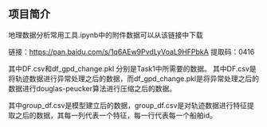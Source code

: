 ﻿
## 项目简介

地理数据分析常用工具.ipynb中的附件数据可以从该链接中下载  

链接：https://pan.baidu.com/s/1q6AEw9PvdLyVoaL9HFPbkA 
提取码：0416 

其中DF.csv和df_gpd_change.pkl 分别是Task1中所需要的数据。 其中DF.csv是将轨迹数据进行异常处理之后的数据，而df_gpd_change.pkl是将异常处理之后的数据进行douglas-peucker算法进行压缩之后的数据。  

其中group_df.csv是模型建立后的数据，group_df.csv是对轨迹数据进行特征提取之后的数据，其每一列代表一个特征，每一行代表每一个船舶id。